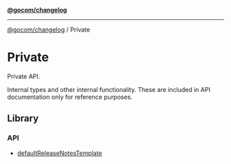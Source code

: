 [**@gocom/changelog**](../README.md)

***

[@gocom/changelog](../README.md) / Private

# Private

Private API.

Internal types and other internal functionality. These are included in API documentation only for reference
purposes.

## Library

### API

- [defaultReleaseNotesTemplate](../API/Private.defaultReleaseNotesTemplate.md)
